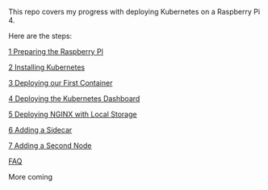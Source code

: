 This repo covers my progress with deploying Kubernetes on a Raspberry Pi 4.

Here are the steps:

[1 Preparing the Raspberry PI](1-Preparing-the-PI.md)

[2 Installing Kubernetes](2-Installing-Kubernetes.md)

[3 Deploying our First Container](3-Deploying-first-container.md)

[4 Deploying the Kubernetes Dashboard](4-Deploying-kubernetes-dashboard.md)

[5 Deploying NGINX with Local Storage](5-Deploying-nginx-with-local-storage.md)

[6 Adding a Sidecar](6-Adding-sidecar.md)

[7 Adding a Second Node](7-Adding-second-node.md)

[FAQ](FAQ.md)

More coming
